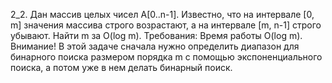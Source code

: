 2_2. Дан массив целых чисел А[0..n-1]. Известно, что на интервале [0, m] значения массива строго возрастают, а на интервале [m, n-1] строго убывают. Найти m за O(log m). 
Требования:  Время работы O(log m). Внимание! В этой задаче сначала нужно определить диапазон для бинарного поиска размером порядка m с помощью экспоненциального поиска, а потом уже в нем делать бинарный поиск.